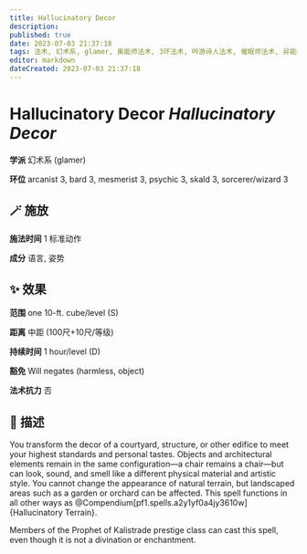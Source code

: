 ```yaml
---
title: Hallucinatory Decor
description: 
published: true
date: 2023-07-03 21:37:18
tags: 法术, 幻术系, glamer, 奥能师法术, 3环法术, 吟游诗人法术, 催眠师法术, 异能者法术, 歌者法术, 法师/术士法术
editor: markdown
dateCreated: 2023-07-03 21:37:18
---
```


# **Hallucinatory Decor** *Hallucinatory Decor*

**学派** 幻术系 (glamer) 

**环位** arcanist 3, bard 3, mesmerist 3, psychic 3, skald 3, sorcerer/wizard 3

## 🪄 施放

**施法时间** 1 标准动作

**成分** 语言, 姿势

## ✨ 效果  

**范围** one 10-ft. cube/level (S)

**距离** 中距 (100尺+10尺/等级)  

**持续时间** 1 hour/level (D) 

**豁免** Will negates (harmless, object)

**法术抗力** 否

## 📖 描述

You transform the decor of a courtyard, structure, or other edifice to meet your highest standards and personal tastes. Objects and architectural elements remain in the same configuration&mdash;a chair remains a chair&mdash;but can look, sound, and smell like a different physical material and artistic style. You cannot change the appearance of natural terrain, but landscaped areas such as a garden or orchard can be affected. This spell functions in all other ways as @Compendium[pf1.spells.a2y1yf0a4jy3610w]{Hallucinatory Terrain}.

Members of the Prophet of Kalistrade prestige class can cast this spell, even though it is not a divination or enchantment.
    